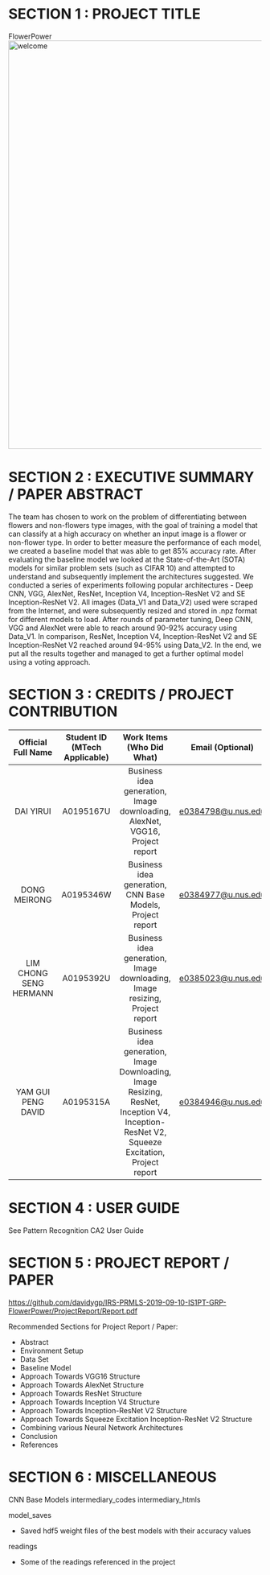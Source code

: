 # SECTION 1 : PROJECT TITLE
FlowerPower
<img width="812" alt="welcome" src="https://user-images.githubusercontent.com/31118924/65893066-ee7ba600-e3d9-11e9-951d-e1dbe93790c9.PNG">

# SECTION 2 : EXECUTIVE SUMMARY / PAPER ABSTRACT
The team has chosen to work on the problem of differentiating between flowers and non-flowers type images, with the goal of training a model that can classify at a high accuracy on  whether an input image is a flower or non-flower type. In order to better measure the performance of each model, we created a baseline model that was able to get 85% accuracy rate. After evaluating the baseline model we looked at the State-of-the-Art (SOTA) models for similar problem sets (such as CIFAR 10) and attempted to understand and subsequently implement the architectures suggested. We conducted a series of experiments following popular architectures - Deep CNN, VGG, AlexNet, ResNet, Inception V4, Inception-ResNet V2 and SE Inception-ResNet V2. All images (Data_V1 and Data_V2) used were scraped from the Internet, and were subsequently resized and stored in .npz format for different models to load. After rounds of parameter tuning, Deep CNN, VGG and AlexNet were able to reach around 90-92% accuracy using Data_V1. In comparison, ResNet, Inception V4, Inception-ResNet V2 and SE Inception-ResNet V2 reached around 94-95% using Data_V2. In the end, we put all the results together and managed to get a further optimal model using a voting approach.

# SECTION 3 : CREDITS / PROJECT CONTRIBUTION
| Official Full Name | Student ID (MTech Applicable)| Work Items (Who Did What) | Email (Optional) |
| :---: | :---: | :---: | :---: |
| DAI YIRUI | A0195167U | Business idea generation, Image downloading, AlexNet, VGG16, Project report | e0384798@u.nus.edu |
| DONG MEIRONG | A0195346W | Business idea generation, CNN Base Models, Project report | e0384977@u.nus.edu |
| LIM CHONG SENG HERMANN | A0195392U	| Business idea generation, Image downloading, Image resizing, Project report	| e0385023@u.nus.edu |
| YAM GUI PENG DAVID | A0195315A	| Business idea generation, Image Downloading, Image Resizing, ResNet, Inception V4, Inception-ResNet V2, Squeeze Excitation, Project report | e0384946@u.nus.edu |


# SECTION 4 : USER GUIDE
See Pattern Recognition CA2 User Guide

# SECTION 5 : PROJECT REPORT / PAPER
https://github.com/davidygp/IRS-PRMLS-2019-09-10-IS1PT-GRP-FlowerPower/ProjectReport/Report.pdf

Recommended Sections for Project Report / Paper:
- Abstract
- Environment Setup
- Data Set
- Baseline Model
- Approach Towards VGG16 Structure
- Approach Towards AlexNet Structure
- Approach Towards ResNet Structure
- Approach Towards Inception V4 Structure
- Approach Towards Inception-ResNet V2 Structure
- Approach Towards Squeeze Excitation Inception-ResNet V2 Structure
- Combining various Neural Network Architectures
- Conclusion
- References

# SECTION 6 : MISCELLANEOUS
CNN Base Models
intermediary_codes
intermediary_htmls

model_saves
- Saved hdf5 weight files of the best models with their accuracy values

readings
- Some of the readings referenced in the project
